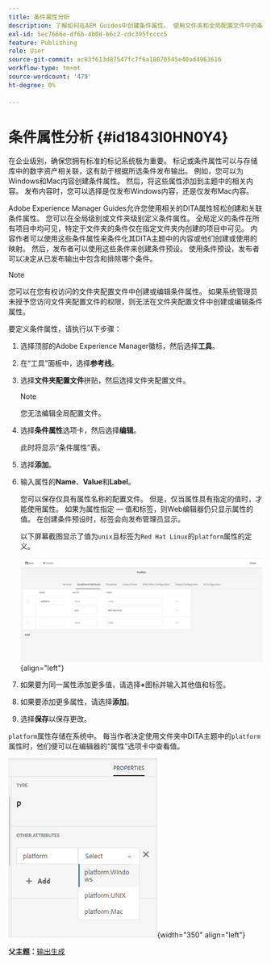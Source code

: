 ```yaml
---
title: 条件属性分析
description: 了解如何在AEM Guides中创建条件属性。 使用文件夹和全局配置文件中的条件属性来条件化您的内容。
exl-id: 5ec7666e-df6b-4b0d-b6c2-cdc395fcccc5
feature: Publishing
role: User
source-git-commit: ac83f613d87547fc7f6a18070545e40ad4963616
workflow-type: tm+mt
source-wordcount: '479'
ht-degree: 0%

---
```


# 条件属性分析 {#id1843I0HN0Y4}

在企业级别，确保您拥有标准的标记系统极为重要。 标记或条件属性可以与存储库中的数字资产相关联，这有助于根据所选条件发布输出。 例如，您可以为Windows和Mac内容创建条件属性。 然后，将这些属性添加到主题中的相关内容。 发布内容时，您可以选择是仅发布Windows内容，还是仅发布Mac内容。

Adobe Experience Manager Guides允许您使用相关的DITA属性轻松创建和关联条件属性。 您可以在全局级别或文件夹级别定义条件属性。 全局定义的条件在所有项目中均可见，特定于文件夹的条件仅在指定文件夹内创建的项目中可见。 内容作者可以使用这些条件属性来条件化其DITA主题中的内容或他们创建或使用的映射。 然后，发布者可以使用这些条件来创建条件预设。 使用条件预设，发布者可以决定从已发布输出中包含和排除哪个条件。

>[!NOTE]
>
> 您可以在您有权访问的文件夹配置文件中创建或编辑条件属性。 如果系统管理员未授予您访问文件夹配置文件的权限，则无法在文件夹配置文件中创建或编辑条件属性。

要定义条件属性，请执行以下步骤：

1. 选择顶部的Adobe Experience Manager徽标，然后选择&#x200B;**工具**。

1. 在“工具”面板中，选择&#x200B;**参考线**。

1. 选择&#x200B;**文件夹配置文件**&#x200B;拼贴，然后选择文件夹配置文件。

   >[!NOTE]
   >
   > 您无法编辑全局配置文件。

1. 选择&#x200B;**条件属性**&#x200B;选项卡，然后选择&#x200B;**编辑**。

   此时将显示“条件属性”表。

1. 选择&#x200B;**添加**。

1. 输入属性的&#x200B;**Name**、**Value**&#x200B;和&#x200B;**Label**。

   您可以保存仅具有属性名称的配置文件。 但是，仅当属性具有指定的值时，才能使用属性。 如果为属性指定 — 值和标签，则Web编辑器仍只显示属性的值。 在创建条件预设时，标签会向发布管理员显示。

   以下屏幕截图显示了值为`unix`且标签为`Red Hat Linux`的`platform`属性的定义。

   ![](images/add-profile-new.png){align="left"}

1. 如果要为同一属性添加更多值，请选择&#x200B;**+**&#x200B;图标并输入其他值和标签。

1. 如果要添加更多属性，请选择&#x200B;**添加**。

1. 选择&#x200B;**保存**&#x200B;以保存更改。


`platform`属性存储在系统中。 每当作者决定使用文件夹中DITA主题中的`platform`属性时，他们便可以在编辑器的“属性”选项卡中查看值。

![](images/properties-tab.png){width="350" align="left"}

**父主题：**[&#x200B;输出生成](generate-output.md)
